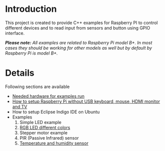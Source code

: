 # Introduction #

This project is created to provide C++ examples for Raspberry PI to control different devices and to read input from sensors and button using GPIO interface.


_**Please note:** All examples are related to Raspberry Pi model B+. In most cases they should be working for other models as well but by default by Raspberry Pi is model B+._


# Details #

Following sections are available
  * [Needed hardware for examples run](Needed_hardware_for_examples_run.md)
  * [How to setup Raspberry Pi without USB keyboard, mouse, HDMI monitor and TV](How_to_setup_Raspberry_Pi.md)
  * How to setup Eclipse Indigo IDE on Ubuntu
  * Examples
    1. Simple LED example
    1. [RGB LED different colors](RGB_LED_different_colors.md)
    1. Stepper motor example
    1. PIR (Passive Infrared) sensor
    1. [Temperature and humidity sensor](temperature_and_humidity_sensor.md)